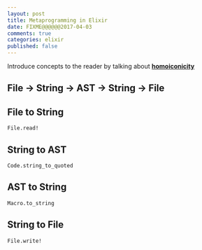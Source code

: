 ```yaml
---
layout: post
title: Metaprogramming in Elixir
date: FIXME@@@@@@2017-04-03
comments: true
categories: elixir
published: false
---
```


Introduce concepts to the reader by talking about [**homoiconicity**](https://en.wikipedia.org/wiki/Homoiconicity)

## File -> String -> AST -> String -> File

## File to String

`File.read!`

## String to AST

`Code.string_to_quoted`

## AST to String

`Macro.to_string`

## String to File

`File.write!`
